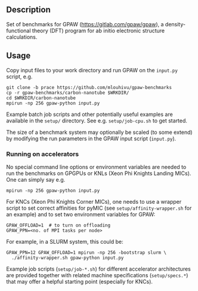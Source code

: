 ## Description

Set of benchmarks for GPAW (https://gitlab.com/gpaw/gpaw), a density-functional
theory (DFT) program for ab initio electronic structure calculations.

## Usage

Copy input files to your work directory and run GPAW on the `input.py` script,
e.g.
```
git clone -b prace https://github.com/mlouhivu/gpaw-benchmarks
cp -r gpaw-benchmarks/carbon-nanotube $WRKDIR/
cd $WRKDIR/carbon-nanotube
mpirun -np 256 gpaw-python input.py
```
Example batch job scripts and other potentially useful examples are available
in the `setup/` directory. See e.g. `setup/job-cpu.sh` to get started.

The size of a benchmark system may optionally be scaled (to some extend) by
modifying the run parameters in the GPAW input script (`input.py`).

### Running on accelerators

No special command line options or environment variables are needed to run the
benchmarks on GPGPUs or KNLs (Xeon Phi Knights Landing MICs). One can simply
say e.g.
```
mpirun -np 256 gpaw-python input.py
```

For KNCs (Xeon Phi Knights Corner MICs), one needs to use a wrapper script to
set correct affinities for pyMIC (see `setup/affinity-wrapper.sh` for an
example) and to set two environment variables for GPAW:
```
GPAW_OFFLOAD=1  # to turn on offloading
GPAW_PPN=<no. of MPI tasks per node>
```

For example, in a SLURM system, this could be:
```
GPAW_PPN=12 GPAW_OFFLOAD=1 mpirun -np 256 -bootstrap slurm \
  ./affinity-wrapper.sh gpaw-python input.py
```

Example job scripts (```setup/job-*.sh```) for different accelerator
architectures are provided together with related machine specifications
(```setup/specs.*```) that may offer a helpful starting point (especially for
KNCs).

